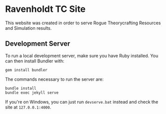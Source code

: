 Ravenholdt TC Site
==================

This website was created in order to serve Rogue Theorycrafting Resources
and Simulation results.

## Development Server

To run a local development server, make sure you have Ruby installed.
You can then install Bundler with:
```
gem install bundler
```

The commands necessary to run the server are:
```
bundle install
bundle exec jekyll serve
```

If you're on Windows, you can just run `devserve.bat` instead and check the site
at `127.0.0.1:4000`.
